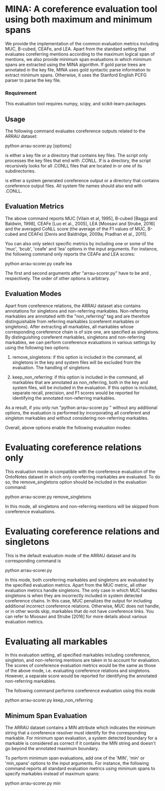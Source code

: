 # MINA: A coreference evaluation tool using both maximum and minimum spans

We provide the implementation of the common evaluation metrics including MUC, B-cubed, CEAFe, and LEA.
Apart from the standard setting that evaluates coreferring mentions according to the maximum logical span of mentions,
we also provide minimum span evaluations in which minimum spans are extracted using the MINA algorithm.
If gold parse trees are annotated in the key file, MINA uses gold syntactic parse information to extract minimum spans.
Otherwise, it uses the Stanford English PCFG parser to parse the key file. 

### Requirement

This evaluation tool requires numpy, scipy, and scikit-learn packages.

## Usage

The following command evaluates coreference outputs related to the ARRAU dataset:

python arrau-scorer.py <key> <system> [options]

<Key> is either a key file or a directory that contains key files. The script only processes the key files that end with .CONLL. If <key> is a directory, the script recursively looks for all .CONLL files that are located in <key> or one of its subdirectories.

<system> is either a system generated coreference output or a directory that contains coreference output files. All system file names should also end with .CONLL. 

## Evaluation Metrics

The above command reports MUC [Vilain et al, 1995], B-cubed [Bagga and Baldwin, 1998], CEAFe [Luo et al., 2005], LEA [Moosavi and Strube, 2016] and the averaged CoNLL score (the average of the F1 values of MUC, B-cubed and CEAFe) [Denis and Baldridge, 2009a; Pradhan  et  al., 2011].

You can also only select specific metrics by including one or some of the 'muc', 'bcub', 'ceafe' and 'lea' options in the input arguments.
For instance, the following command only reports the CEAFe and LEA scores:

python arrau-scorer.py <key> <system> ceafe lea

The first and second arguments after "arrau-scorer.py" have to be <key> and <system>, respectively. The order of other options is arbitrary. 

## Evaluation Modes

Apart from coreference relations, the ARRAU dataset also contains annotations for singletons and non-referring markables. Non-referring markables are annotated with the "non_referring" tag and are therefore distinguishable from referring markables (coreferent markables or singletons). 
After extracting all markables, all markables whose corresponding coreference chain is of size one, are specified as singletons.
By distinguishing coreferent markables, singletons and non-referring markables, we can perform coreference evaluations in various settings by using the following two options:

1) remove_singletons:  if this option is included in the command, all singletons in the key and system files will be excluded from the evaluation. 
The handling of singletons 

2) keep_non_referring:  if this option is included in the command, all markables that are annotated as non_referring, both in the key and system files, will be included in the evaluation.
If this option is included, separate recall, precision, and F1 scores would be reported for identifying the annotated non-referring markables.

As a result, if you only run "python arrau-scorer.py <key> <system>" without any additional options, the evaluation is performed by incorporating all coreferent and singleton markables and without considering non-referring markables.

Overall, above options enable the following evaluation modes:

# Evaluating coreference relations only

This evaluation mode is compatible with the coreference evaluation of the OntoNotes dataset in which only coreferring markables are evaluated.
To do so, the remove_singletons option should be included in the evaluation command:

python arrau-scorer.py <key> <system> remove_singletons

In this mode, all singletons and non-referring mentions will be skipped from coreference evaluations.

# Evaluating coreference relations and singletons 

This is the default evaluation mode of the ARRAU dataset and its corresponding command is

python arrau-scorer.py <key> <system>

In this mode, both coreferring markables and singletons are evaluated by the specified evaluation metrics.
Apart from the MUC metric, all other evaluation metrics handle singletons.
The only case in which MUC handles singletons is when they are incorrectly included in system detected coreference chains. In this case, MUC penalizes the output for including additional incorrect coreference relations. Otherwise, MUC does not handle, or in other words skip, markables that do not have coreference links. 
You can refer to Moosavi and Strube [2016] for more details about various evaluation metrics.

# Evaluating all markables 

In this evaluation setting, all specified markables including coreference, singleton, and non-referring mentions are taken in to account for evaluation.
The scores of coreference evaluation metrics would be the same as those of the above mode, i.e. evaluating coreference relations and singletons.
However, a separate score would be reported for identifying the annotated non-referring markables.

The following command performs coreference evaluation using this mode

python arrau-scorer.py <key> <system> keep_non_referring

 
## Minimum Span Evaluation

The ARRAU dataset contains a MIN attribute which indicates the minimum string that a coreference
resolver must identify for the corresponding markable.
For minimum span evaluation, a system detected boundary for a markable is considered as correct if it contains the MIN string and doesn't go beyond the annotated maximum boundary.

To perform minimum span evaluations, add one of the 'MIN', 'min' or 'min_spans' options to the input arguments.
For instance, the following command reports all standard evaluation metrics using minimum spans to specify markables instead of maximum spans:

python arrau-scorer.py <key> <system> min

